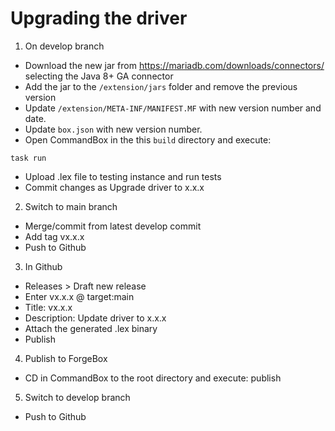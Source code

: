 # Upgrading the driver

1) On develop branch
* Download the new jar from https://mariadb.com/downloads/connectors/ selecting the Java 8+ GA connector
* Add the jar to the `/extension/jars` folder and remove the previous version
* Update `/extension/META-INF/MANIFEST.MF` with new version number and date.
* Update `box.json` with new version number.
* Open CommandBox in the this `build` directory and execute:
```
task run
```
* Upload .lex file to testing instance and run tests
* Commit changes as Upgrade driver to x.x.x
2) Switch to main branch
* Merge/commit from latest develop commit
* Add tag vx.x.x
* Push to Github
3) In Github
* Releases > Draft new release
* Enter vx.x.x @ target:main
* Title: vx.x.x
* Description: Update driver to x.x.x
* Attach the generated .lex binary
* Publish
4) Publish to ForgeBox
* CD in CommandBox to the root directory and execute: publish
5) Switch to develop branch
* Push to Github